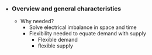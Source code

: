 - ### Overview and general characteristics
	- Why needed?
		- Solve electrical imbalance in space and time
		- Flexibility needed to equate demand with supply
			- Flexible demand
			- flexible supply